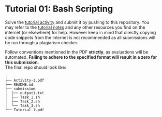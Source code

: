 # Tutorial 01: Bash Scripting

Solve the [tutorial activity](Activity-1.pdf) and submit it by pushing to this repository. You may refer to the [tutorial notes](Tutorial-1.pdf) and any other resources you find on the internet (or elsewhere) for help. However keep in mind that directly copying code snippets from the internet is not recommended as all submissions will be run through a plagiarism checker.

Follow conventions mentioned in the PDF **strictly**, as evaluations will be automated. **Failing to adhere to the specified format will result in a zero for this submission**.  
The final repo should look like:

```
.
├── Activity-1.pdf
├── README.md
├── submission
│  ├── output1.txt
│  ├── Task_1.sh
│  ├── Task_2.sh
│  └── Task_3.sh
└── Tutorial-1.pdf
```
